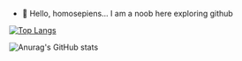 - 👋 Hello, homosepiens...  I am a noob here exploring github


[![Top Langs](https://github-readme-stats.vercel.app/api/top-langs/?username=RajeshCShettigar)](https://github.com/anuraghazra/github-readme-stats)


![Anurag's GitHub stats](https://github-readme-stats.vercel.app/api?username=RajeshCShettigar&show_icons=true&theme=radical)
<!---
RajeshShettigar/RajeshShettigar is a ✨ special ✨ repository because its `README.md` (this file) appears on your GitHub profile.
You can click the Preview link to take a look at your changes.
--->
